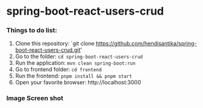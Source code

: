 # spring-boot-react-users-crud

### Things to do list:

1. Clone this repository: `git clone https://github.com/hendisantika/spring-boot-react-users-crud.git'
2. Go to the folder: `cd spring-boot-react-users-crud`
3. Run the application: `mvn clean spring-boot:run`
4. Go to frontend folder: `cd frontend`
5. Run the frontend: `pnpm install && pnpm start`
6. Open your favorite browser: http://localhost:3000

### Image Screen shot


